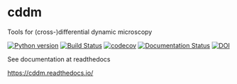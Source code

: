 # cddm
Tools for (cross-)differential dynamic microscopy

[![Python version](https://img.shields.io/pypi/pyversions/cddm)](https://pypi.org/project/cddm/)
[![Build Status](https://travis-ci.org/IJSComplexMatter/cddm.svg?branch=master)](https://travis-ci.org/github/IJSComplexMatter/cddm)
[![codecov](https://codecov.io/gh/IJSComplexMatter/cddm/branch/master/graph/badge.svg)](https://codecov.io/gh/IJSComplexMatter/cddm)
[![Documentation Status](https://readthedocs.org/projects/cddm/badge/?version=latest)](https://cddm.readthedocs.io)
[![DOI](https://zenodo.org/badge/205799272.svg)](https://zenodo.org/badge/latestdoi/205799272)


See documentation at readthedocs

https://cddm.readthedocs.io/

